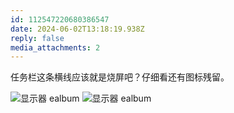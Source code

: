 ```yaml
---
id: 112547220680386547
date: 2024-06-02T13:18:19.938Z
reply: false
media_attachments: 2
---
```


任务栏这条横线应该就是烧屏吧？仔细看还有图标残留。

![显示器
ealbum](https://files.e5n.cc/media_attachments/files/112/547/216/891/233/762/original/9faf3622bd3afd95.jpg)
![显示器
ealbum](https://files.e5n.cc/media_attachments/files/112/547/231/770/454/453/original/63c2b8d3b530e9d3.jpg)
